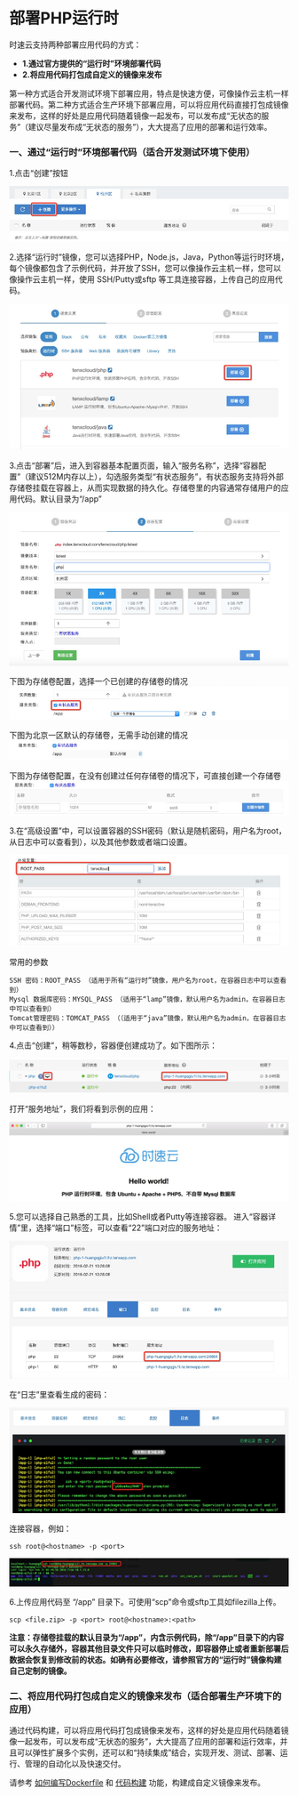 # 部署PHP运行时

时速云支持两种部署应用代码的方式：
* **1.通过官方提供的“运行时”环境部署代码**
* **2.将应用代码打包成自定义的镜像来发布**

第一种方式适合开发测试环境下部署应用，特点是快速方便，可像操作云主机一样部署代码。第二种方式适合生产环境下部署应用，可以将应用代码直接打包成镜像来发布，这样的好处是应用代码随着镜像一起发布，可以发布成“无状态的服务”（建议尽量发布成“无状态的服务”），大大提高了应用的部署和运行效率。

### 一、通过“运行时”环境部署代码（适合开发测试环境下使用）
1.点击“创建”按钮

![创建服务](/doc/v1/images/faq/create.jpg)

2.选择“运行时”镜像，您可以选择PHP，Node.js，Java，Python等运行时环境，每个镜像都包含了示例代码，并开放了SSH，您可以像操作云主机一样，您可以像操作云主机一样，使用 SSH/Putty或sftp 等工具连接容器，上传自己的应用代码。

![选择镜像](/doc/v1/images/faq/select.jpg)

3.点击“部署”后，进入到容器基本配置页面，输入“服务名称”，选择“容器配置”（建议512M内存以上），勾选服务类型“有状态服务”，有状态服务支持将外部存储卷挂载在容器上，从而实现数据的持久化。存储卷里的内容通常存储用户的应用代码。默认目录为“/app”

![容器配置](/doc/v1/images/faq/basic.jpg)

下图为存储卷配置，选择一个已创建的存储卷的情况
![图为存储卷配置，选择一个已创建的存储卷](/doc/v1/images/faq/beijing2.jpg)

下图为北京一区默认的存储卷，无需手动创建的情况
![图为北京一区默认的存储卷，无需手动创建](/doc/v1/images/faq/beijing1.jpg)

下图为存储卷配置，在没有创建过任何存储卷的情况下，可直接创建一个存储卷
![图为存储卷配置，在没有创建过任何存储卷的情况下，可直接创建](/doc/v1/images/faq/hangzhou.jpg)

3.在“高级设置”中，可以设置容器的SSH密码（默认是随机密码，用户名为root，从日志中可以查看到），以及其他参数或者端口设置。

![高级设置](/doc/v1/images/faq/advance.jpg)

常用的参数
```
SSH 密码：ROOT_PASS （适用于所有“运行时”镜像，用户名为root，在容器日志中可以查看到）
Mysql 数据库密码：MYSQL_PASS （适用于“lamp”镜像，默认用户名为admin，在容器日志中可以查看到）
Tomcat管理密码：TOMCAT_PASS （（适用于“java”镜像，默认用户名为admin，在容器日志中可以查看到））
```

4.点击“创建”，稍等数秒，容器便创建成功了。如下图所示：

![创建成功](/doc/v1/images/faq/ok.jpg)

打开“服务地址”，我们将看到示例的应用：

![示例的应用](/doc/v1/images/faq/sample.jpg)

5.您可以选择自己熟悉的工具，比如Shell或者Putty等连接容器。
进入“容器详情”里，选择“端口”标签，可以查看“22”端口对应的服务地址：

![进入“容器详情”里，选择“端口”标签，可以查看“22”端口对应的服务地址](/doc/v1/images/faq/info.jpg)

在“日志”里查看生成的密码：

![在“日志”里查看生成的密码](/doc/v1/images/faq/log.jpg)

连接容器，例如：
```
ssh root@<hostname> -p <port>
```

![连接容器](/doc/v1/images/faq/connect.jpg)

6.上传应用代码至 “/app” 目录下。可使用“scp”命令或sftp工具如filezilla上传。
```
scp <file.zip> -p <port> root@<hostname>:<path>
```
**注意：存储卷挂载的默认目录为“/app”，内含示例代码，除“/app”目录下的内容可以永久存储外，容器其他目录文件只可以临时修改，即容器停止或者重新部署后数据会恢复到修改前的状态。如确有必要修改，请参照官方的“运行时”镜像构建自己定制的镜像。**


### 二、将应用代码打包成自定义的镜像来发布（适合部署生产环境下的应用）
通过代码构建，可以将应用代码打包成镜像来发布，这样的好处是应用代码随着镜像一起发布，可以发布成“无状态的服务”，大大提高了应用的部署和运行效率，并且可以弹性扩展多个实例，还可以和“持续集成”结合，实现开发、测试、部署、运行、管理的自动化以及快速交付。

请参考 [如何编写Dockerfile](../faq/dockerfile.md) 和 [代码构建](../../v1/ci/index.html) 功能，构建成自定义镜像来发布。


